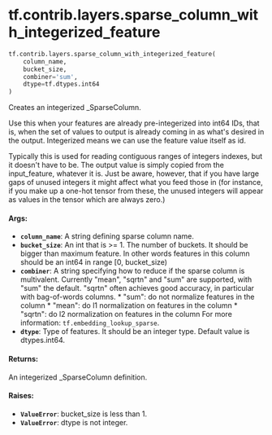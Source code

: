 <div itemscope itemtype="http://developers.google.com/ReferenceObject">
<meta itemprop="name" content="tf.contrib.layers.sparse_column_with_integerized_feature" />
<meta itemprop="path" content="Stable" />
</div>

# tf.contrib.layers.sparse_column_with_integerized_feature

``` python
tf.contrib.layers.sparse_column_with_integerized_feature(
    column_name,
    bucket_size,
    combiner='sum',
    dtype=tf.dtypes.int64
)
```

Creates an integerized _SparseColumn.

Use this when your features are already pre-integerized into int64 IDs, that
is, when the set of values to output is already coming in as what's desired in
the output. Integerized means we can use the feature value itself as id.

Typically this is used for reading contiguous ranges of integers indexes, but
it doesn't have to be. The output value is simply copied from the
input_feature, whatever it is. Just be aware, however, that if you have large
gaps of unused integers it might affect what you feed those in (for instance,
if you make up a one-hot tensor from these, the unused integers will appear as
values in the tensor which are always zero.)

#### Args:

* <b>`column_name`</b>: A string defining sparse column name.
* <b>`bucket_size`</b>: An int that is >= 1. The number of buckets. It should be bigger
    than maximum feature. In other words features in this column should be an
    int64 in range [0, bucket_size)
* <b>`combiner`</b>: A string specifying how to reduce if the sparse column is
    multivalent. Currently "mean", "sqrtn" and "sum" are supported, with "sum"
    the default. "sqrtn" often achieves good accuracy, in particular with
    bag-of-words columns.
      * "sum": do not normalize features in the column
      * "mean": do l1 normalization on features in the column
      * "sqrtn": do l2 normalization on features in the column
    For more information: `tf.embedding_lookup_sparse`.
* <b>`dtype`</b>: Type of features. It should be an integer type. Default value is
    dtypes.int64.


#### Returns:

An integerized _SparseColumn definition.


#### Raises:

* <b>`ValueError`</b>: bucket_size is less than 1.
* <b>`ValueError`</b>: dtype is not integer.